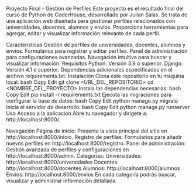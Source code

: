 Proyecto Final - Gestión de Perfiles
Este proyecto es el resultado final del curso de Python de CoderHouse, desarrollado por Julian Salas. Se trata de una aplicación web diseñada para gestionar perfiles relacionados con universidades, docentes, alumnos y envíos. Proporciona herramientas para agregar, editar y visualizar información relevante de cada perfil.

Características
Gestión de perfiles de universidades, docentes, alumnos y envíos.
Formularios para registrar y editar perfiles.
Panel de administración para configuraciones avanzadas.
Navegación intuitiva para buscar y visualizar información.
Requisitos
Python: Versión 3.8 o superior.
Django: Versión 4.1 o superior.
Dependencias adicionales especificadas en el archivo requirements.txt.
Instalación
Clona este repositorio en tu máquina local.
bash
Copy
Edit
git clone <URL_DEL_REPOSITORIO>
cd <NOMBRE_DEL_PROYECTO>
Instala las dependencias necesarias:
bash
Copy
Edit
pip install -r requirements.txt
Ejecuta las migraciones para configurar la base de datos:
bash
Copy
Edit
python manage.py migrate
Inicia el servidor de desarrollo:
bash
Copy
Edit
python manage.py runserver
Uso
Acceso a la aplicación
Abre tu navegador y dirígete a:
http://localhost:8000/.

Navegación
Página de inicio: Presenta la vista principal del sitio en http://localhost:8000/inicio.
Registro de perfiles: Formularios para añadir nuevos perfiles en http://localhost:8000/registro.
Panel de administración: Gestión avanzada de perfiles y configuraciones en http://localhost:8000/admin.
Categorías:
Universidades: http://localhost:8000/universidades
Docentes: http://localhost:8000/docentes
Alumnos: http://localhost:8000/alumnos
Envíos: http://localhost:8000/envios
En cada categoría podrás buscar, visualizar y administrar información detallada.

